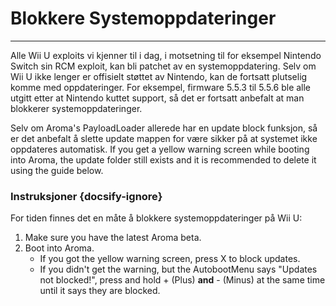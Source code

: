 # Blokkere Systemoppdateringer
---
Alle Wii U exploits vi kjenner til i dag, i motsetning til for eksempel Nintendo Switch sin RCM exploit, kan bli patchet av en systemoppdatering. Selv om Wii U ikke lenger er offisielt støttet av Nintendo, kan de fortsatt plutselig komme med oppdateringer. For eksempel, firmware 5.5.3 til 5.5.6 ble alle utgitt etter at Nintendo kuttet support, så det er fortsatt anbefalt at man blokkerer systemoppdateringer.

Selv om Aroma's PayloadLoader allerede har en update block funksjon, så er det anbefalt å slette update mappen for være sikker på at systemet ikke oppdateres automatisk. If you get a yellow warning screen while booting into Aroma, the update folder still exists and it is recommended to delete it using the guide below.

### Instruksjoner {docsify-ignore}

For tiden finnes det en måte å blokkere systemoppdateringer på Wii U:

1. Make sure you have the latest Aroma beta.
1. Boot into Aroma.
    - If you got the yellow warning screen, press X to block updates.
    - If you didn't get the warning, but the AutobootMenu says "Updates not blocked!", press and hold + (Plus) **and** - (Minus) at the same time until it says they are blocked.
